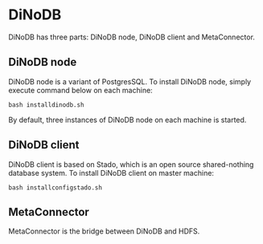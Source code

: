 # DiNoDB

DiNoDB has three parts: DiNoDB node, DiNoDB client and MetaConnector.

## DiNoDB node

DiNoDB node is a variant of PostgresSQL. To install DiNoDB node, simply execute command below on each machine: 

```bash installdinodb.sh```

By default, three instances of DiNoDB node on each machine is started.

## DiNoDB client

DiNoDB client is based on Stado, which is an open source shared-nothing database system. To install DiNoDB client on master machine:

```bash installconfigstado.sh```

## MetaConnector

MetaConnector is the bridge between DiNoDB and HDFS.


